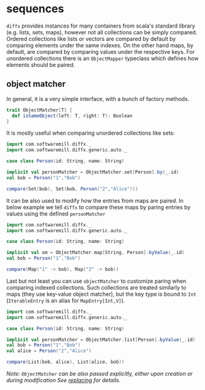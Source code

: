 # sequences

`diffx` provides instances for many containers from scala's standard library (e.g. lists, sets, maps), however 
not all collections can be simply compared. Ordered collections like lists or vectors are compared by default by 
comparing elements under the same indexes. 
On the other hand maps, by default, are compared by comparing values under the respective keys. 
For unordered collections there is an `ObjectMapper` typeclass which defines how elements should be paired. 

## object matcher

In general, it is a very simple interface, with a bunch of factory methods.
```scala mdoc:compile-only
trait ObjectMatcher[T] {
  def isSameObject(left: T, right: T): Boolean
}
```

It is mostly useful when comparing unordered collections like sets:

```scala mdoc:silent
import com.softwaremill.diffx._
import com.softwaremill.diffx.generic.auto._

case class Person(id: String, name: String)

implicit val personMatcher = ObjectMatcher.set[Person].by(_.id)
val bob = Person("1","Bob") 
```
```scala mdoc
compare(Set(bob), Set(bob, Person("2","Alice")))
```

It can be also used to modify how the entries from maps are paired.
In below example we tell `diffx` to compare these maps by paring entries by values using the defined `personMatcher`
```scala mdoc:reset:silent
import com.softwaremill.diffx._
import com.softwaremill.diffx.generic.auto._

case class Person(id: String, name: String)

implicit val om = ObjectMatcher.map[String, Person].byValue(_.id)
val bob = Person("1","Bob")
```

```scala mdoc
compare(Map("1" -> bob), Map("2" -> bob))
```

Last but not least you can use `objectMatcher` to customize paring when comparing indexed collections.
Such collections are treated similarly to maps (they use key-value object matcher),
but the key type is bound to `Int` (`IterableEntry` is an alias for `MapEntry[Int,V]`).

```scala mdoc:reset:silent
import com.softwaremill.diffx._
import com.softwaremill.diffx.generic.auto._

case class Person(id: String, name: String)

implicit val personMatcher = ObjectMatcher.list[Person].byValue(_.id)
val bob = Person("1","Bob")
val alice = Person("2","Alice")
```
```scala mdoc
compare(List(bob, alice), List(alice, bob))
```

*Note: `ObjectMatcher` can be also passed explicitly, either upon creation or during modification*
*See [replacing](replacing.md) for details.*
